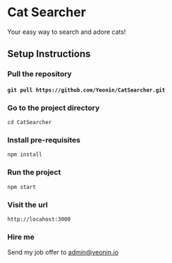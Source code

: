 # Cat Searcher

Your easy way to search and adore cats!

## Setup Instructions

### Pull the repository

#### `git pull https://github.com/Yeonin/CatSearcher.git`

### Go to the project directory

 `cd CatSearcher`

### Install pre-requisites

 `npm install`

### Run the project

`npm start`

### Visit the url

`http://locahost:3000`

### Hire me

Send my job offer to admin@yeonin.io